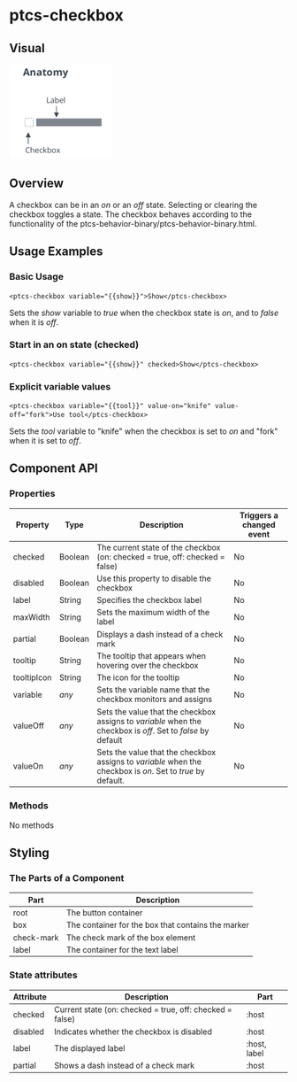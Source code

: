 # ptcs-checkbox


## Visual

<img src="img/ptcs-checkbox.png">


## Overview

A checkbox can be in an _on_ or an _off_ state. Selecting or clearing the checkbox toggles a state.
The checkbox behaves according to the functionality of the ptcs-behavior-binary/ptcs-behavior-binary.html.

## Usage Examples

### Basic Usage

    <ptcs-checkbox variable="{{show}}">Show</ptcs-checkbox>

Sets the _show_ variable to _true_ when the checkbox state is _on_, and to _false_ when it is _off_.

### Start in an on state (checked)

    <ptcs-checkbox variable="{{show}}" checked>Show</ptcs-checkbox>


### Explicit variable values

    <ptcs-checkbox variable="{{tool}}" value-on="knife" value-off="fork">Use tool</ptcs-checkbox>

Sets the _tool_ variable to "knife" when the checkbox is set to _on_ and "fork" when it is set to _off_.

## Component API

### Properties
| Property | Type | Description | Triggers a changed event |
|----------|------|-------------|--------------------------|
|checked| Boolean | The current state of the checkbox (on: checked = true, off: checked = false) | No |
|disabled| Boolean | Use this property to disable the checkbox | No |
|label| String | Specifies the checkbox label | No |
|maxWidth| String | Sets the maximum width of the label | No |
|partial| Boolean | Displays a dash instead of a check mark | No |
|tooltip | String | The tooltip that appears when hovering over the checkbox | No |
|tooltipIcon | String | The icon for the tooltip | No |
|variable| _any_ | Sets the variable name that the checkbox monitors and assigns| No |
|valueOff| _any_ | Sets the value that the checkbox assigns to _variable_ when the checkbox is _off_. Set to _false_ by default | No |
|valueOn| _any_ | Sets the value that the checkbox assigns to _variable_ when the checkbox is _on_. Set to _true_ by default. | No |


### Methods

No methods


## Styling

### The Parts of a Component

| Part | Description |
|------|-------------|
| root | The button container |
| box | The container for the box that contains the marker |
| check-mark | The check mark of the box element |
| label | The container for the text label |


### State attributes

| Attribute | Description | Part |
|-----------|-------------|------|
| checked | Current state (on: checked = true, off: checked = false) | :host |
| disabled | Indicates whether the checkbox is disabled | :host |
| label | The displayed label | :host, label |
| partial | Shows a dash instead of a check mark | :host |

